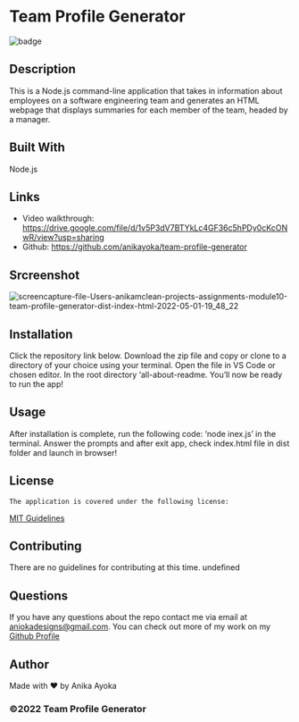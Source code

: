 # Team Profile Generator

 ![badge](https://img.shields.io/badge/license-MIT-blue)
    

  ## Description
  This is a Node.js command-line application that takes in information about employees on a software engineering team and generates an HTML webpage that displays summaries for each member of the team, headed by a manager.

  ## Built With

  Node.js

  ## Links

  * Video walkthrough: https://drive.google.com/file/d/1v5P3dV7BTYkLc4GF36c5hPDy0cKcONwR/view?usp=sharing
  * Github: https://github.com/anikayoka/team-profile-generator
  
  ## Srcreenshot

 ![screencapture-file-Users-anikamclean-projects-assignments-module10-team-profile-generator-dist-index-html-2022-05-01-19_48_22](https://user-images.githubusercontent.com/88905488/166170007-7738597a-c763-426f-b28c-a8afe6b75d8c.png)

  ## Installation

  Click the repository link below. Download the zip file and copy or clone to a directory of your choice using your terminal. Open the file in VS Code or chosen editor. In the root directory ‘all-about-readme. You’ll now be ready to run the app!

  ## Usage

  After installation is complete, run the following code: ‘node inex.js’ in the terminal. Answer the prompts and after exit app, check index.html file in dist folder and launch in browser!
  
  ## License
    The application is covered under the following license:
      
  [MIT Guidelines](https://choosealicense.com/licenses/)
      
  ## Contributing

  There are no guidelines for contributing at this time. undefined

  ## Questions

  If you have any questions about the repo contact me via email at aniokadesigns@gmail.com. You can check out more of my work on my [Github Profile](https://github.com/anikayoka)

  ## Author

  Made with ❤️ by Anika Ayoka
  
  ### ©️2022 Team Profile Generator 
